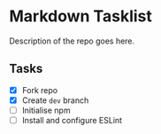 # Markdown Tasklist

Description of the repo goes here.

## Tasks

- [x] Fork repo
- [x] Create `dev` branch
- [ ] Initialise npm
- [ ] Install and configure ESLint
